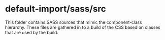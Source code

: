 # default-import/sass/src

This folder contains SASS sources that mimic the component-class hierarchy. These files
are gathered in to a build of the CSS based on classes that are used by the build.
